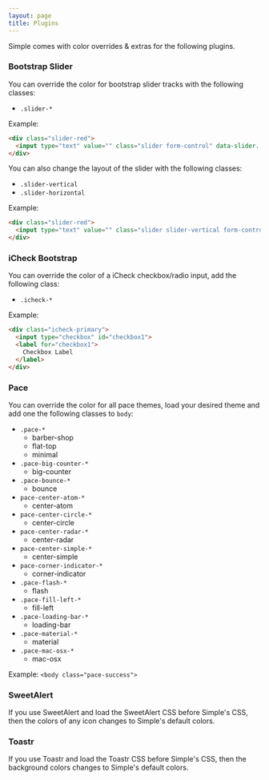 ```yaml
---
layout: page
title: Plugins
---
```

Simple comes with color overrides & extras for the following plugins.

### Bootstrap Slider
You can override the color for bootstrap slider tracks with the following classes:
- `.slider-*`

Example:
```html
<div class="slider-red">
  <input type="text" value="" class="slider form-control" data-slider...>
</div>
```

You can also change the layout of the slider with the following classes:

- `.slider-vertical`
- `.slider-horizontal`

Example:
```html
<div class="slider-red">
  <input type="text" value="" class="slider slider-vertical form-control" data-slider...>
</div>
```


### iCheck Bootstrap
You can override the color of a iCheck checkbox/radio input, add the following class:
- `.icheck-*`

Example:
```html
<div class="icheck-primary">
  <input type="checkbox" id="checkbox1">
  <label for="checkbox1">
    Checkbox Label
  </label>
</div>
```


### Pace
You can override the color for all pace themes, load your desired theme and add one the following classes to `body`:

- `.pace-*`
  - barber-shop
  - flat-top
  - minimal
- `.pace-big-counter-*`
  - big-counter
- `.pace-bounce-*`
  - bounce
- `pace-center-atom-*`
  - center-atom
- `pace-center-circle-*`
  - center-circle
- `pace-center-radar-*`
  - center-radar
- `pace-center-simple-*`
  - center-simple
- `pace-corner-indicator-*`
  - corner-indicator
- `.pace-flash-*`
  - flash
- `.pace-fill-left-*`
  - fill-left
- `.pace-loading-bar-*`
  - loading-bar
- `.pace-material-*`
  - material
- `.pace-mac-osx-*`
  - mac-osx

Example: `<body class="pace-success">`


### SweetAlert
If you use SweetAlert and load the SweetAlert CSS before Simple's CSS, then the colors of any icon changes to Simple's default colors.


### Toastr
If you use Toastr and load the Toastr CSS before Simple's CSS, then the background colors changes to Simple's default colors.
